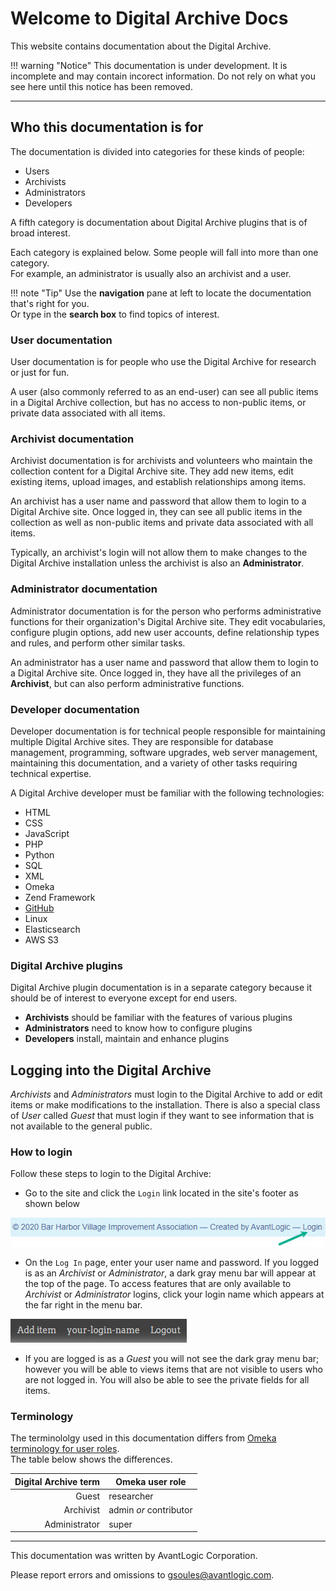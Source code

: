 # Welcome to Digital Archive Docs

This website contains documentation about the Digital Archive.

!!! warning "Notice"
    This documentation is under development. It is incomplete and may contain incorect information.
    Do not rely on what you see here until this notice has been removed.

---

## Who this documentation is for
The documentation is divided into categories for these kinds of people:

- Users
- Archivists
- Administrators
- Developers

A fifth category is documentation about Digital Archive plugins that is of broad interest.

Each category is explained below. Some people will fall into more than one category.  
For example, an administrator is usually also an archivist and a user.

!!! note "Tip" 
    Use the **navigation** pane at left to locate the documentation that's right for you.  
    Or type in the **search box** to find topics of interest.

### User documentation
User documentation is for people who use the Digital Archive for research or just for fun.

A user (also commonly referred to as an end-user) can see all public items in a Digital Archive collection,
but has no access to non-public items, or private data associated with all items.

### Archivist documentation
Archivist documentation is for archivists and volunteers who maintain the collection content
for a Digital Archive site. They add new items, edit existing items, upload images, and establish
relationships among items.

An archivist has a user name and password that allow them to login to a Digital Archive site. Once logged in, they
can see all public items in the collection as well as non-public items and private data associated with all items.

Typically, an archivist's login will not allow them to make changes to the Digital Archive installation unless
the archivist is also an **Administrator**.

### Administrator documentation
Administrator documentation is for the person who performs administrative functions for their organization's
Digital Archive site. They edit vocabularies, configure plugin options, add new user accounts, define relationship
types and rules, and perform other similar tasks.

An administrator has a user name and password that allow them to login to a Digital Archive site. Once logged in, they
have all the privileges of an **Archivist**, but can also perform administrative functions.

### Developer documentation
Developer documentation is for technical people responsible for maintaining multiple Digital Archive sites.
They are responsible for database management, programming, software upgrades, web server management,
maintaining this documentation, and a variety of other tasks requiring technical expertise.

A Digital Archive developer must be familiar with the following technologies:

- HTML 
- CSS
- JavaScript
- PHP
- Python
- SQL
- XML
- Omeka
- Zend Framework
- [GitHub](developer/github.md)
- Linux
- Elasticsearch
- AWS S3

### Digital Archive plugins

Digital Archive plugin documentation is in a separate category because it should be of interest to
everyone except for end users.

-   **Archivists** should be familiar with the features of various plugins
-   **Administrators** need to know how to configure plugins
-   **Developers** install, maintain and enhance plugins

## Logging into the Digital Archive

*Archivists* and *Administrators* must login to the Digital Archive to add or edit items or make modifications to the installation. There is also a special class of *User* called *Guest* that must login if they want to see information that is not available to the general public.

### How to login

Follow these steps to login to the Digital Archive:

-   Go to the site and click the `Login` link located in the site's footer as shown below

![login link](index-1.jpg)

-   On the `Log In` page, enter your user name and password. If you logged is as an *Archivist* or
    *Administrator*, a dark gray menu bar will appear at the top of the page. To access features
    that are only available to *Archivist* or *Administrator* logins, click your login name which
    appears at the far right in the menu bar.

![login link](index-2.jpg)

-   If you are logged is as a *Guest* you will not see the dark gray menu bar; however you will be able to views items
    that are not visible to users who are not logged in. You will also be able to see the private fields
    for all items.

### Terminology

The terminololgy used in this documentation differs from
[Omeka terminology for user roles](https://omeka.org/classic/docs/Admin/Users/).  
The table below shows the differences.

Digital Archive term | Omeka user role
---:|---
Guest|researcher
Archivist|admin *or* contributor
Administrator|super

---

This documentation was written by AvantLogic Corporation.

Please report errors and omissions to <gsoules@avantlogic.com>.

